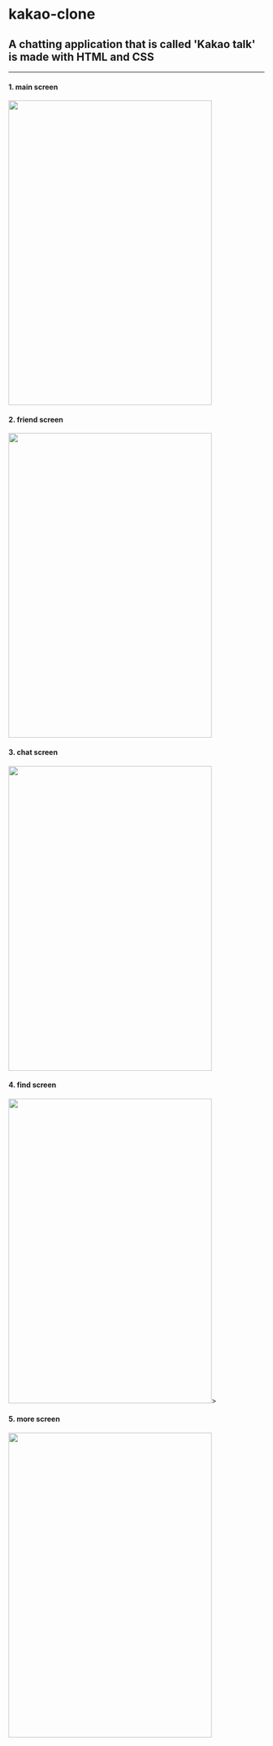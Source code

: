 # kakao-clone

## A chatting application that is called 'Kakao talk' is made with HTML and CSS
---
 
 #### 1. main screen
 <img src="https://user-images.githubusercontent.com/53434429/108212448-ffb98400-7181-11eb-8ed2-d5f9347a100e.png" width="400" height="600">
 
 #### 2. friend screen
  <img src="https://user-images.githubusercontent.com/53434429/108213469-2b893980-7183-11eb-9897-20729c1c9f87.png" width="400" height="600">
 
 #### 3. chat screen
  <img src="https://user-images.githubusercontent.com/53434429/108213479-2f1cc080-7183-11eb-877f-51bcf5b8becd.png" width="400" height="600">
 
 #### 4. find screen
  <img src="https://user-images.githubusercontent.com/53434429/108213499-3512a180-7183-11eb-9ed3-30831ba9daf1.png" width="400" height="600">>
 
 #### 5. more screen
 <img src="https://user-images.githubusercontent.com/53434429/108213518-39d75580-7183-11eb-8236-1c82d47761eb.png" width="400" height="600">
